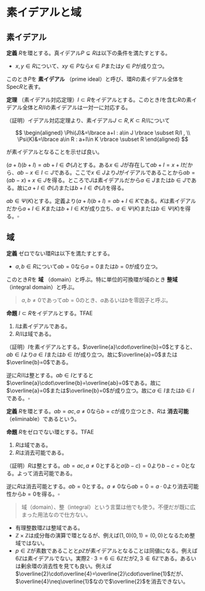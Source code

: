 
# 素イデアルと域




## 素イデアル

__定義__ $R$を環とする。真イデアル$P\subsetneq R$は以下の条件を満たすとする。

- $x, y\in R$について、$xy\in P$なら$x\in P$または$y\in P$が成り立つ。

このとき$P$を **素イデアル** （prime ideal）と呼び、環$R$の素イデアル全体を$\mathrm{Spec}R$と表す。

__定理__ （素イデアル対応定理）$I\subset R$をイデアルとする。このとき$I$を含む$R$の素イデアル全体と$R/I$の素イデアルは一対一に対応する。

（証明）イデアル対応定理より、素イデアル$J\subset R, K\subset R/I$について

$$
\begin{aligned}
\Phi(J)&=\lbrace a+I : a\in J \rbrace \subset R/I , \\
\Psi(K)&=\lbrace a\in R : a+I\in K \rbrace \subset R
\end{aligned}
$$

が素イデアルとなることを示せば良い。

$(a+I)(b+I)=ab+I \in\Phi(J)$とする。ある$x\in J$が存在して$ab+I=x+I$だから、$ab-x\in I\subset J$である。ここで$x\in J$より$J$がイデアルであることから$ab=(ab-x)+x\in J$を得る。ところで$J$は素イデアルだから$a\in J$または$b\in J$である。故に$a+I\in\Phi(J)$または$b+I\in\Phi(J)$を得る。

$ab\in\Psi(K)$とする。定義より$(a+I)(b+I)=ab+I\in K$である。$K$は素イデアルだから$a+I\in K$または$b+I\in K$が成り立ち、$a\in\Psi(K)$または$b\in\Psi(K)$を得る。$\square$




## 域

__定義__ ゼロでない環$R$は以下を満たすとする。

- $a, b\in R$について$ab=0$なら$a=0$または$b=0$が成り立つ。

このとき$R$を **域** （domain）と呼ぶ。特に単位的可換環が域のとき **整域** （integral domain）と呼ぶ。

> $a, b\neq 0$であって$ab=0$のとき、$a$あるいは$b$を零因子と呼ぶ。

__命題__ $I\subset R$をイデアルとする。TFAE

1. $I$は素イデアルである。
1. $R/I$は域である。

（証明）$I$を素イデアルとする。$\overline{a}\cdot\overline{b}=0$とすると、$ab\in I$より$a\in I$または$b\in I$が成り立つ。故に$\overline{a}=0$または$\overline{b}=0$である。

逆に$R/I$は整とする。$ab\in I$とすると$\overline{a}\cdot\overline{b}=\overline{ab}=0$である。故に$\overline{a}=0$または$\overline{b}=0$が成り立つ。故に$a\in I$または$b\in I$である。$\square$

__定義__ $R$を環とする。$ab=ac, a\neq 0$なら$b=c$が成り立つとき、$R$は **消去可能** （eliminable）であるという。

__命題__ $R$をゼロでない環とする。TFAE

1. $R$は域である。
1. $R$は消去可能である。

（証明）$R$は整とする。$ab=ac, a\neq 0$とすると$a(b-c)=0$より$b-c=0$となる。よって消去可能である。

逆に$R$は消去可能とする。$ab=0$とする。$a\neq 0$なら$ab=0=a\cdot 0$より消去可能性から$b=0$を得る。$\square$

> 域（domain）、整（integral）という言葉は他でも使う。不便だが既に広まった用法なので仕方ない。

- 有理整数環$\mathbb{Z}$は整域である。
- $\mathbb{Z}\times\mathbb{Z}$は成分毎の演算で環となるが、例えば$(1, 0)(0, 1)=(0, 0)$となるため整域ではない。
- $p\in\mathbb{Z}$が素数であることと$p\mathbb{Z}$が素イデアルとなることは同値になる。例えば$6\mathbb{Z}$は素イデアルでない。実際$2\cdot 3=6\in 6\mathbb{Z}$だが$2, 3\notin 6\mathbb{Z}$である。あるいは剰余環の消去性を見ても良い。例えば$\overline{2}\cdot\overline{4}=\overline{2}\cdot\overline{1}$だが、$\overline{4}\neq\overline{1}$なので$\overline{2}$を消去できない。
